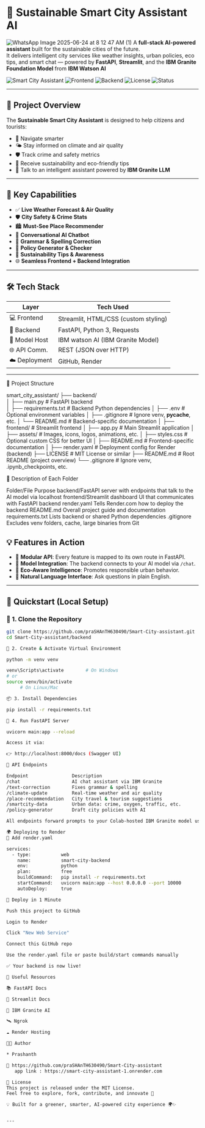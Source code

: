


# 🌇 Sustainable Smart City Assistant AI
![WhatsApp Image 2025-06-24 at 8 12 47 AM (1)](https://github.com/user-attachments/assets/246b718a-fc43-451d-b2c2-0d6cb5ee20a1)
A **full-stack AI-powered assistant** built for the sustainable cities of the future.  
It delivers intelligent city services like weather insights, urban policies, eco tips, and smart chat — powered by **FastAPI**, **Streamlit**, and the **IBM Granite Foundation Model** from **IBM Watson AI**

![Smart City Assistant](https://img.shields.io/badge/Powered%20By-FastAPI%20%7C%20IBM%20Granite-brightgreen)
![Frontend](https://img.shields.io/badge/Frontend-Streamlit-orange)
![Backend](https://img.shields.io/badge/Backend-FastAPI-blue)
![License](https://img.shields.io/badge/License-MIT-blue)
![Status](https://img.shields.io/badge/Status-Under_Development-yellow)

---

## 🚀 Project Overview

The **Sustainable Smart City Assistant** is designed to help citizens and tourists:

- 🧭 Navigate smarter  
- 🌤️ Stay informed on climate and air quality  
- 🛡️ Track crime and safety metrics  
- 🌱 Receive sustainability and eco-friendly tips  
- 💬 Talk to an intelligent assistant powered by **IBM Granite LLM**

---

## 🔑 Key Capabilities

- ✅ **Live Weather Forecast & Air Quality**
- 🛡️ **City Safety & Crime Stats**
- 🏙️ **Must-See Place Recommender**
- 🧠 **Conversational AI Chatbot**
- 📝 **Grammar & Spelling Correction**
- 📘 **Policy Generator & Checker**
- 🍃 **Sustainability Tips & Awareness**
- 🌐 **Seamless Frontend + Backend Integration**

---

## 🛠️ Tech Stack

| Layer         | Tech Used                               |
|---------------|------------------------------------------|
| 💻 Frontend   | Streamlit, HTML/CSS (custom styling)     |
| 🧠 Backend    | FastAPI, Python 3, Requests               |
| 🤖 Model Host | IBM watson AI (IBM Granite Model) |
| 🌐 API Comm.  | REST (JSON over HTTP)                    |
| ☁️ Deployment | GitHub, Render                           |

---
📁 Project Structure

smart_city_assistant/
├── backend/                          
│   ├── main.py                       # FastAPI backend               
│   ├── requirements.txt              # Backend Python dependencies
│   ├── .env                          # Optional environment variables
│   ├── .gitignore                    # Ignore venv, __pycache__, etc.
│   └── README.md                     # Backend-specific documentation
│
├── frontend/                         # Streamlit frontend
│   ├── app.py                        # Main Streamlit application
│   ├── assets/                       # Images, icons, logos, animations, etc.
│   ├── styles.css                    # Optional custom CSS for better UI
│   ├── README.md                     # Frontend-specific documentation
│
├── render.yaml                       # Deployment config for Render (backend)
├── LICENSE                           # MIT License or similar
├── README.md                         # Root README (project overview)
└── .gitignore                        # Ignore venv, .ipynb_checkpoints, etc.


📂 Description of Each Folder

Folder/File          Purpose
backend/FastAPI      server with endpoints that talk to the AI model via localhost
frontend/Streamlit   dashboard UI that communicates with FastAPI backend
render.yaml	         Tells Render.com how to deploy the backend
README.md	         Overall project guide and documentation
requirements.txt	 Lists backend or shared Python dependencies
.gitignore	         Excludes venv folders, cache, large binaries from Git


## 💡 Features in Action

- 🔌 **Modular API**: Every feature is mapped to its own route in FastAPI.
- 🔄 **Model Integration**: The backend connects to your AI model via `/chat`.
- 🌱 **Eco-Aware Intelligence**: Promotes responsible urban behavior.
- 💬 **Natural Language Interface**: Ask questions in plain English.

---

## 🧪 Quickstart (Local Setup)

### 🔁 1. Clone the Repository

```bash
git clone https://github.com/praSHAnTH630490/Smart-City-assistant.git
cd Smart-City-assistant/backend

🧱 2. Create & Activate Virtual Environment

python -m venv venv

venv\Scripts\activate        # On Windows
# or
source venv/bin/activate
     # On Linux/Mac

📦 3. Install Dependencies

pip install -r requirements.txt

🚀 4. Run FastAPI Server

uvicorn main:app --reload

Access it via:

👉 http://localhost:8000/docs (Swagger UI)

📡 API Endpoints

Endpoint	            Description
/chat	                AI chat assistant via IBM Granite
/text-correction	    Fixes grammar & spelling
/climate-update	        Real-time weather and air quality
/place-recommendation	City travel & tourism suggestions
/smartcity-data	        Urban data: crime, oxygen, traffic, etc.
/policy-generator	    Draft city policies with AI

All endpoints forward prompts to your Colab-hosted IBM Granite model using a secure ngrok URL.

🌍 Deploying to Render
📁 Add render.yaml

services:
  - type:           web
    name:           smart-city-backend
    env:            python
    plan:           free
    buildCommand:   pip install -r requirements.txt
    startCommand:   uvicorn main:app --host 0.0.0.0 --port 10000
    autoDeploy:     true

🔧 Deploy in 1 Minute

Push this project to GitHub

Login to Render

Click "New Web Service"

Connect this GitHub repo

Use the render.yaml file or paste build/start commands manually

✅ Your backend is now live!

🔗 Useful Resources

📚 FastAPI Docs

🎨 Streamlit Docs

🧠 IBM Granite AI

🛰️ Ngrok

☁️ Render Hosting

👨‍💻 Author

* Prashanth

🔗 https://github.com/praSHAnTH630490/Smart-City-assistant
   app link : https://smart-city-assistant-1.onrender.com

📄 License
This project is released under the MIT License.
Feel free to explore, fork, contribute, and innovate 🚀

💡 Built for a greener, smarter, AI-powered city experience 🌍✨


---

